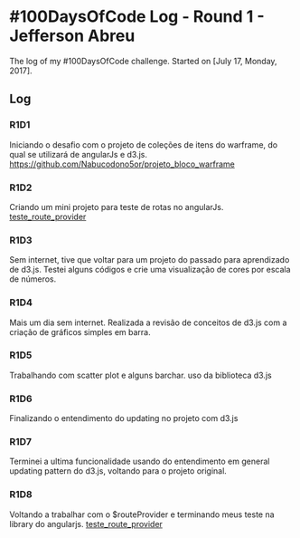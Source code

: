 # #100DaysOfCode Log - Round 1 - Jefferson Abreu

The log of my #100DaysOfCode challenge. Started on [July 17, Monday, 2017].

## Log

### R1D1
Iniciando o desafio com o projeto de coleções de itens do warframe, do qual se utilizará de angularJs e d3.js. https://github.com/Nabucodono5or/projeto_bloco_warframe

### R1D2
Criando um mini projeto para teste de rotas no angularJs. [teste_route_provider](https://github.com/Nabucodono5or/teste_route_provider)

### R1D3
Sem internet, tive que voltar para um projeto do passado para aprendizado de d3.js. Testei alguns códigos e crie uma visualização de cores por escala de números.

### R1D4
Mais um dia sem internet. Realizada a revisão de conceitos de d3.js com a criação de gráficos simples em barra.

### R1D5
Trabalhando com scatter plot e alguns barchar. uso da biblioteca d3.js

### R1D6
Finalizando o entendimento do updating no projeto com d3.js

### R1D7
Terminei a ultima funcionalidade usando do entendimento em general updating pattern do d3.js, voltando para o projeto original.

### R1D8
Voltando a trabalhar com o $routeProvider e terminando meus teste na library do angularjs. [teste_route_provider](https://github.com/Nabucodono5or/teste_route_provider)